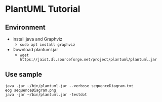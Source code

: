 # PlantUML Tutorial

## Environment

- Install java and Graphviz
  - `sudo apt install graphviz`
- Download plantuml.jar
  - `wget https://jaist.dl.sourceforge.net/project/plantuml/plantuml.jar` 

## Use sample

```shell
java -jar ~/bin/plantuml.jar --verbose sequenceDiagram.txt
eog sequenceDiagram.png
java -jar ~/bin/plantuml.jar -testdot
```

